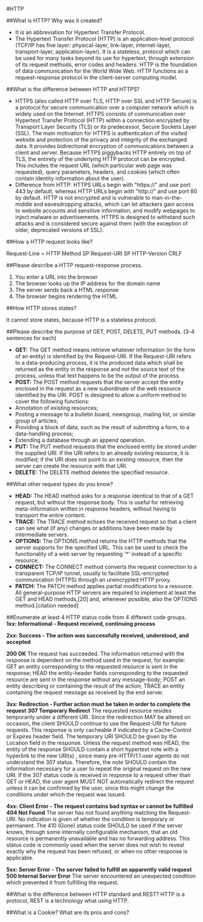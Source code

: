 #HTTP

##What is HTTP? Why was it created?

 - It is an abbreviation for Hypertext Transfer Protocol.
 - The Hypertext Transfer Protocol (HTTP) is an application-level protocol (TCP/IP has five layer: physical-layer, link-layer, internet-layer, transport-layer, application-layer). It is a stateless, protocol which can be used for many tasks beyond its use for hypertext, through extension of its request methods, error codes and headers. HTTP is the foundation of data communication for the World Wide Web. HTTP functions as a request-response protocol in the client-server computing model.

##What is the difference between HTTP and HTTPS?

 - HTTPS (also called HTTP over TLS, HTTP over SSL and HTTP Secure) is a protocol for secure communication over a computer network which is widely used on the Internet. HTTPS consists of communication over Hypertext Transfer Protocol (HTTP) within a connection encrypted by Transport Layer Security (TLS) or its predecessor, Secure Sockets Layer (SSL). The main motivation for HTTPS is authentication of the visited website and protection of the privacy and integrity of the exchanged data. It provides bidirectional encryption of communications between a client and server. Because HTTPS piggybacks HTTP entirely on top of TLS, the entirety of the underlying HTTP protocol can be encrypted. This includes the request URL (which particular web page was requested), query parameters, headers, and cookies (which often contain identity information about the user).
 - Difference from HTTP: HTTPS URLs begin with "https://" and use port 443 by default, whereas HTTP URLs begin with "http://" and use port 80 by default.
HTTP is not encrypted and is vulnerable to man-in-the-middle and eavesdropping attacks, which can let attackers gain access to website accounts and sensitive information, and modify webpages to inject malware or advertisements. HTTPS is designed to withstand such attacks and is considered secure against them (with the exception of older, deprecated versions of SSL).

##How a HTTP request looks like?

Request-Line = HTTP Method SP Request-URI SP HTTP-Version CRLF

##Please describe a HTTP request-response process.

1. You enter a URL into the browser
2. The browser looks up the IP address for the domain name
3. The server sends back a HTML response
4. The browser begins rendering the HTML

##How HTTP stores states?

It cannot store states, because HTTP is a stateless protocol.

##Please describe the purpose of GET, POST, DELETE, PUT methods. (3-4 sentences for each)
 - **GET:** The GET method means retrieve whatever information (in the form of an entity) is identified by the Request-URI. If the Request-URI refers to a data-producing process, it is the produced data which shall be returned as the entity in the response and not the source text of the process, unless that text happens to be the output of the process.
 - **POST:** The POST method requests that the server accept the entity enclosed in the request as a new subordinate of the web resource identified by the URI. POST is designed to allow a uniform method to cover the following functions:
  - Annotation of existing resources;
  - Posting a message to a bulletin board, newsgroup, mailing list, or similar group of articles;
  - Providing a block of data, such as the result of submitting a form, to a data-handling process;
  - Extending a database through an append operation.
 - **PUT:** The PUT method requests that the enclosed entity be stored under the supplied URI. If the URI refers to an already existing resource, it is modified; if the URI does not point to an existing resource, then the server can create the resource with that URI.
 - **DELETE:** The DELETE method deletes the specified resource.

##What other request types do you know?
 - **HEAD:** The HEAD method asks for a response identical to that of a GET request, but without the response body. This is useful for retrieving meta-information written in response headers, without having to transport the entire content.
 - **TRACE:** The TRACE method echoes the received request so that a client can see what (if any) changes or additions have been made by intermediate servers.
 - **OPTIONS:** The OPTIONS method returns the HTTP methods that the server supports for the specified URL. This can be used to check the functionality of a web server by requesting '*' instead of a specific resource.
 - **CONNECT:** The CONNECT method converts the request connection to a transparent TCP/IP tunnel, usually to facilitate SSL-encrypted communication (HTTPS) through an unencrypted HTTP proxy.
 - **PATCH:** The PATCH method applies partial modifications to a resource. All general-purpose HTTP servers are required to implement at least the GET and HEAD methods,[20] and, whenever possible, also the OPTIONS method.[citation needed]

##Enumerate at least 4 HTTP status code from 4 different code groups.
**1xx: Informational - Request received, continuing process**

**2xx: Success - The action was successfully received, understood, and accepted**

**200 OK**
The request has succeeded. The information returned with the response is dependent on the method used in the request, for example:
GET an entity corresponding to the requested resource is sent in the response;
HEAD the entity-header fields corresponding to the requested resource are sent in the response without any message-body;
POST an entity describing or containing the result of the action;
TRACE an entity containing the request message as received by the end server.

**3xx: Redirection - Further action must be taken in order to complete the request**
**307 Temporary Redirect**
The requested resource resides temporarily under a different URI. Since the redirection MAY be altered on occasion, the client SHOULD continue to use the Request-URI for future requests. This response is only cacheable if indicated by a Cache-Control or Expires header field.
The temporary URI SHOULD be given by the Location field in the response. Unless the request method was HEAD, the entity of the response SHOULD contain a short hypertext note with a hyperlink to the new URI(s) , since many pre-HTTP/1.1 user agents do not understand the 307 status. Therefore, the note SHOULD contain the information necessary for a user to repeat the original request on the new URI.
If the 307 status code is received in response to a request other than GET or HEAD, the user agent MUST NOT automatically redirect the request unless it can be confirmed by the user, since this might change the conditions under which the request was issued.

**4xx: Client Error - The request contains bad syntax or cannot be fulfilled**
**404 Not Found**
The server has not found anything matching the Request-URI. No indication is given of whether the condition is temporary or permanent. The 410 (Gone) status code SHOULD be used if the server knows, through some internally configurable mechanism, that an old resource is permanently unavailable and has no forwarding address. This status code is commonly used when the server does not wish to reveal exactly why the request has been refused, or when no other response is applicable.

**5xx: Server Error - The server failed to fulfill an apparently valid request**
**500 Internal Server Error**
The server encountered an unexpected condition which prevented it from fulfilling the request.


##What is the difference between HTTP standard and REST?
HTTP is a protocol, REST is a technology what using HTTP.

##What is a Cookie? What are its pros and cons?
